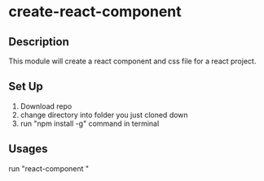 # create-react-component

## Description
This module will create a react component and css file for a react project.

## Set Up
1. Download repo
2. change directory into folder you just cloned down
3. run "npm install -g" command in terminal

## Usages
run "react-component <Component Name>"
